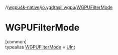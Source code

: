//[wgpu4k-native](../../../index.md)/[io.ygdrasil.wgpu](../index.md)/[WGPUFilterMode](index.md)

# WGPUFilterMode

[common]\
typealias [WGPUFilterMode](index.md) = [UInt](https://kotlinlang.org/api/core/kotlin-stdlib/kotlin/-u-int/index.html)